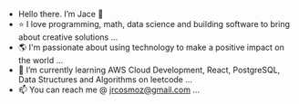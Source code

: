 - Hello there. I’m Jace 👋
- ⭐️ I love programming, math, data science and building software to bring about creative solutions ...
- 🌎 I'm passionate about using technology to make a positive impact on the world ...
- 🌱 I’m currently learning AWS Cloud Development, React, PostgreSQL, Data Structures and Algorithms on leetcode ...
- 📫 You can reach me @ jrcosmoz@gmail.com ...

<!---
Jace/AboutMe is a ✨ special ✨ repository because its `README.md` (this file) appears on your GitHub profile.
You can click the Preview link to take a look at your changes.
--->
